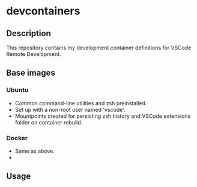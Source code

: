 # devcontainers

## Description
This repository contains my development container definitions for VSCode Remote Development.


## Base images

### Ubuntu
- Common command-line utilities and zsh preinstalled.
- Set up with a non-root user named 'vscode'.
- Mountpoints created for persisting zsh history and VSCode extensions folder on container rebuild.

### Docker
- Same as above.
-


## Usage
